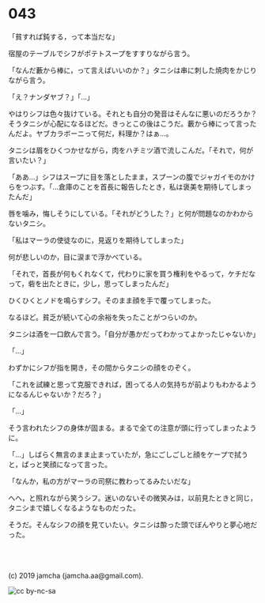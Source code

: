 

# 043

「貧すれば鈍する，って本当だな」

宿屋のテーブルでシフがポテトスープをすすりながら言う。

「なんだ藪から棒に，って言えばいいのか？」タニシは串に刺した焼肉をかじりながら言う。

「え？ナンダヤブ？」「…」

やはりシフは色々抜けている。それとも自分の発音はそんなに悪いのだろうか？そうタニシが心配になるほどだ。きっとこの後はこうだ。藪から棒にって言ったんだよ。ヤブカラボーニって何だ，料理か？はぁ…。

タニシは眉をひくつかせながら，肉をハチミツ酒で流しこんだ。「それで，何が言いたい？」

「ああ…」シフはスープに目を落としたまま，スプーンの腹でジャガイモのかけらをつぶす。「…倉庫のことを首長に報告したとき，私は褒美を期待してしまったんだ」

唇を噛み，悔しそうにしている。「それがどうした？」と何が問題なのかわからないタニシ。

「私はマーラの使徒なのに，見返りを期待してしまった」

何が悲しいのか，目に涙まで浮かべている。

「それで，首長が何もくれなくて，代わりに家を買う権利をやるって，ケチだなって，砦を出たときに，少し，思ってしまったんだ」

ひくひくとノドを鳴らすシフ。そのまま顔を手で覆ってしまった。

なるほど。貧乏が続いて心の余裕を失ったことがつらいのか。

タニシは酒を一口飲んで言う。「自分が愚かだってわかってよかったじゃないか」

「…」

わずかにシフが指を開き，その間からタニシの顔をのぞく。

「これを試練と思って克服できれば，困ってる人の気持ちが前よりもわかるようになるんじゃないか？だろ？」

「…」

そう言われたシフの身体が固まる。まるで全ての注意が頭に行ってしまったように。

「…」しばらく無言のまま止まっていたが，急にごしごしと顔をケープで拭うと，ぱっと笑顔になって言った。

「なんか，私の方がマーラの司祭に教わってるみたいだな」

へへ，と照れながら笑うシフ。迷いのないその微笑みは，以前見たときと同じ，タニシまで嬉しくなるようなものだった。

そうだ。そんなシフの顔を見ていたい。タニシは酔った頭でぼんやりと夢心地だった。

<br>

<br>
<br>
(c) 2019 jamcha (jamcha.aa@gmail.com).

![cc by-nc-sa](https://i.creativecommons.org/l/by-nc-sa/4.0/88x31.png)


